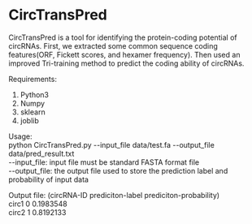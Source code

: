 # CircTransPred

CircTransPred is a tool for identifying the protein-coding potential of circRNAs. First, we extracted some common sequence coding features(ORF, Fickett scores, and hexamer frequency). Then used an improved Tri-training method to predict the coding ability of circRNAs.

Requirements:
1. Python3
2. Numpy
3. sklearn
4. joblib

Usage:  
python CircTransPred.py --input_file data/test.fa --output_file data/pred_result.txt  
--input_file: input file must be standard FASTA format file  
--output_file: the output file used to store the prediction label and probability of input data  

Output file:
(circRNA-ID prediciton-label prediciton-probability)  
circ1 0 0.1983548  
circ2 1 0.8192133  
